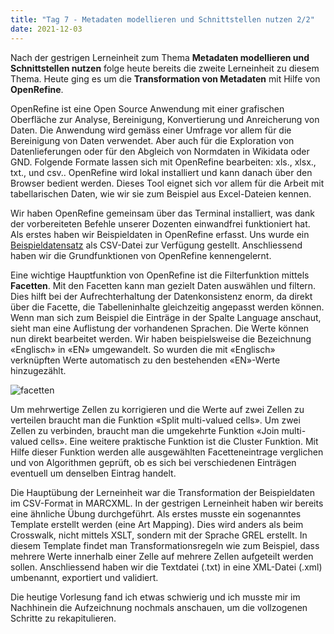 ```yaml
---
title: "Tag 7 - Metadaten modellieren und Schnittstellen nutzen 2/2"
date: 2021-12-03
---
```


Nach der gestrigen Lerneinheit zum Thema **Metadaten modellieren und Schnittstellen nutzen** folge heute bereits die zweite Lerneinheit zu diesem Thema. Heute ging es um die **Transformation von Metadaten** mit Hilfe von **OpenRefine**.

OpenRefine ist eine Open Source Anwendung mit einer grafischen Oberfläche zur Analyse, Bereinigung, Konvertierung und Anreicherung von Daten. Die Anwendung wird gemäss einer Umfrage vor allem für die Bereinigung von Daten verwendet. Aber auch für die Exploration von Datenlieferungen oder für den Abgleich von Normdaten in Wikidata oder GND. Folgende Formate lassen sich mit OpenRefine bearbeiten: xls., xlsx., txt., und csv.. OpenRefine wird lokal installiert und kann danach über den Browser bedient werden. Dieses Tool eignet sich vor allem für die Arbeit mit tabellarischen Daten, wie wir sie zum Beispiel aus Excel-Dateien kennen. 

Wir haben OpenRefine gemeinsam über das Terminal installiert, was dank der vorbereiteten Befehle unserer Dozenten einwandfrei funktioniert hat. Als erstes haben wir Beispieldaten in OpenRefine erfasst. Uns wurde ein [Beispieldatensatz]( https://raw.githubusercontent.com/LibraryCarpentry/lc-open-refine/gh-pages/data/doaj-article-sample.csv) als CSV-Datei zur Verfügung gestellt. Anschliessend haben wir die Grundfunktionen von OpenRefine kennengelernt. 

Eine wichtige Hauptfunktion von OpenRefine ist die Filterfunktion mittels **Facetten**. Mit den Facetten kann man gezielt Daten auswählen und filtern. Dies hilft bei der Aufrechterhaltung der Datenkonsistenz enorm, da direkt über die Facette, die Tabelleninhalte gleichzeitig angepasst werden können. Wenn man sich zum Beispiel die Einträge in der Spalte Language anschaut, sieht man eine Auflistung der vorhandenen Sprachen. Die Werte können nun direkt bearbeitet werden. Wir haben beispielsweise die Bezeichnung «Englisch» in «EN» umgewandelt. So wurden die mit «Englisch» verknüpften Werte automatisch zu den bestehenden «EN»-Werte hinzugezählt.

![facetten](https://user-images.githubusercontent.com/79304830/149305220-13b179e2-6e8a-4e96-b47c-d5df0a0542e5.png)

Um mehrwertige Zellen zu korrigieren und die Werte auf zwei Zellen zu verteilen braucht man die Funktion «Split multi-valued cells». Um zwei Zellen zu verbinden, braucht man die umgekehrte Funktion «Join multi-valued cells». Eine weitere praktische Funktion ist die Cluster Funktion. Mit Hilfe dieser Funktion werden alle ausgewählten Facetteneintrage verglichen und von Algorithmen geprüft, ob es sich bei verschiedenen Einträgen eventuell um denselben Eintrag handelt. 

Die Hauptübung der Lerneinheit war die Transformation der Beispieldaten im CSV-Format in MARCXML. In der gestrigen Lerneinheit haben wir bereits eine ähnliche Übung durchgeführt. Als erstes musste ein sogenanntes Template erstellt werden (eine Art Mapping). Dies wird anders als beim Crosswalk, nicht mittels XSLT, sondern mit der Sprache GREL erstellt. In diesem Template findet man Transformationsregeln wie zum Beispiel, dass mehrere Werte innerhalb einer Zelle auf mehrere Zellen aufgeteilt werden sollen. Anschliessend haben wir die Textdatei (.txt) in eine XML-Datei (.xml) umbenannt, exportiert und validiert. 

Die heutige Vorlesung fand ich etwas schwierig und ich musste mir im Nachhinein die Aufzeichnung nochmals anschauen, um die vollzogenen Schritte zu rekapitulieren. 

